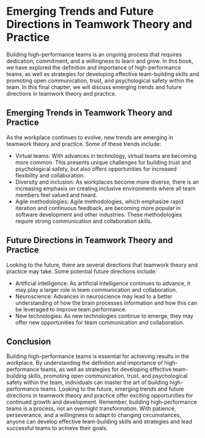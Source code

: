 Emerging Trends and Future Directions in Teamwork Theory and Practice
==================================================================================================================================================

Building high-performance teams is an ongoing process that requires dedication, commitment, and a willingness to learn and grow. In this book, we have explored the definition and importance of high-performance teams, as well as strategies for developing effective team-building skills and promoting open communication, trust, and psychological safety within the team. In this final chapter, we will discuss emerging trends and future directions in teamwork theory and practice.

Emerging Trends in Teamwork Theory and Practice
-----------------------------------------------

As the workplace continues to evolve, new trends are emerging in teamwork theory and practice. Some of these trends include:

* Virtual teams: With advances in technology, virtual teams are becoming more common. This presents unique challenges for building trust and psychological safety, but also offers opportunities for increased flexibility and collaboration.
* Diversity and inclusion: As workplaces become more diverse, there is an increasing emphasis on creating inclusive environments where all team members feel valued and heard.
* Agile methodologies: Agile methodologies, which emphasize rapid iteration and continuous feedback, are becoming more popular in software development and other industries. These methodologies require strong communication and collaboration skills.

Future Directions in Teamwork Theory and Practice
-------------------------------------------------

Looking to the future, there are several directions that teamwork theory and practice may take. Some potential future directions include:

* Artificial intelligence: As artificial intelligence continues to advance, it may play a larger role in team communication and collaboration.
* Neuroscience: Advances in neuroscience may lead to a better understanding of how the brain processes information and how this can be leveraged to improve team performance.
* New technologies: As new technologies continue to emerge, they may offer new opportunities for team communication and collaboration.

Conclusion
----------

Building high-performance teams is essential for achieving results in the workplace. By understanding the definition and importance of high-performance teams, as well as strategies for developing effective team-building skills, promoting open communication, trust, and psychological safety within the team, individuals can master the art of building high-performance teams. Looking to the future, emerging trends and future directions in teamwork theory and practice offer exciting opportunities for continued growth and development. Remember, building high-performance teams is a process, not an overnight transformation. With patience, perseverance, and a willingness to adapt to changing circumstances, anyone can develop effective team-building skills and strategies and lead successful teams to achieve their goals.

